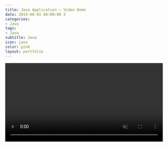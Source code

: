 ```yaml
---
title: Java Application – Video Demo
date: 2019-06-01 00:00:00 Z
categories:
- Java
tags:
- Java
subtitle: Java
icon: java
color: pink
layout: portfolio
---
```


<video width="100%" loop muted autoplay preload="auto">
    <source src="https://jjnx.b-cdn.net/assets/video/javac.mp4" type="video/mp4" />
    Your browser does not support the video tag.
  </video>
